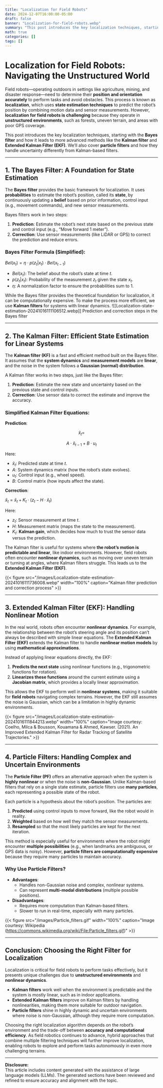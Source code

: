 ```yaml
---
title: "Localization for Field Robots"
date: 2024-12-07T16:00:00-05:00
draft: false
banner: "Localization-for-field-robots.webp"
summary: "This post introduces the key localization techniques, starting with the Bayes filter and how it leads to more advanced methods like the Kalman filter and Extended Kalman Filter (EKF)"
math: true
categories: []
tags: []
---
```


# Localization for Field Robots: Navigating the Unstructured World

Field robots—operating outdoors in settings like agriculture, mining, and disaster response—need to determine their **position and orientation accurately** to perform tasks and avoid obstacles. This process is known as **localization**, which uses **state estimation techniques** to predict the robot’s position by combining motion data and sensor measurements. However, **localization for field robots is challenging** because they operate in **unstructured environments**, such as forests, uneven terrain, and areas with poor GPS coverage.

This post introduces the key localization techniques, starting with the **Bayes filter** and how it leads to more advanced methods like the **Kalman filter** and **Extended Kalman Filter (EKF)**. We’ll also cover **particle filters** and how they handle uncertainty differently from Kalman-based filters.

---

## 1. The Bayes Filter: A Foundation for State Estimation

The **Bayes filter** provides the basic framework for localization. It uses **probabilities** to estimate the robot’s position, called its **state**, by continuously updating a **belief** based on prior information, control input (e.g., movement commands), and new sensor measurements.

Bayes filters work in two steps:

1. **Prediction**: Estimate the robot’s next state based on the previous state and control input (e.g., “Move forward 1 meter”).
2. **Correction**: Use sensor measurements (like LiDAR or GPS) to correct the prediction and reduce errors.

### Bayes Filter Formula (Simplified):

$Bel(x_t) = \eta \cdot p(z_t | x_t) \cdot Bel(x_{t-1})$

- $Bel(x_t)$: The belief about the robot’s state at time $t$.
- $p(z_t | x_t)$: Probability of the measurement $z_t$​ given the state $x_t$​.
- $\eta$: A normalization factor to ensure the probabilities sum to 1.

While the Bayes filter provides the theoretical foundation for localization, it can be computationally expensive. To make the process more efficient, we use **Kalman filters** for systems with linear dynamics.
![[Localization-state-estimation-20241016111106512.webp]]
Prediction and correction steps in the Bayes filter

---

## 2. The Kalman Filter: Efficient State Estimation for Linear Systems

The **Kalman filter (KF)** is a fast and efficient method built on the Bayes filter. It assumes that the **system dynamics** and **measurement models** are **linear**, and the noise in the system follows a **Gaussian (normal) distribution**.

A Kalman filter works in two steps, just like the Bayes filter:

1. **Prediction**: Estimate the new state and uncertainty based on the previous state and control inputs.
2. **Correction**: Use sensor data to correct the estimate and improve the accuracy.

### Simplified Kalman Filter Equations:

**Prediction**:
   
$$\hat{x}_t = $$

$$A \cdot \hat{x}_{t-1} + B \cdot u_t$$
    
Here:

- $\hat{x}_t$​: Predicted state at time $t$.
- $A$: System dynamics matrix (how the robot’s state evolves).
- $u_t$​: Control input (e.g., wheel speed).
- $B$: Control matrix (how inputs affect the state).

**Correction**:
    
$\hat{x}_t = \hat{x}_t + K_t \cdot (z_t - H \cdot \hat{x}_t)$

Here:

- $z_t$​: Sensor measurement at time $t$.
- $H$: Measurement matrix (maps the state to the measurement).
- $K_t$​: **Kalman gain**, which decides how much to trust the sensor data versus the prediction.

The Kalman filter is useful for systems where **the robot’s motion is predictable and linear**, like indoor environments. However, field robots often encounter **nonlinear dynamics**, such as moving over uneven terrain or turning at angles, where Kalman filters struggle. This leads us to the **Extended Kalman Filter (EKF)**.

{{< figure src="/images/Localization-state-estimation-20241016111736008.webp" width="100%" caption="Kalman filter prediction and correction process" >}}

---

## 3. Extended Kalman Filter (EKF): Handling Nonlinear Motion

In the real world, robots often encounter **nonlinear dynamics**. For example, the relationship between the robot’s steering angle and its position can’t always be described with simple linear equations. The **Extended Kalman Filter (EKF)** extends the Kalman filter to handle **nonlinear motion models** by using **mathematical approximations**.

Instead of applying linear equations directly, the EKF:

1. **Predicts the next state** using nonlinear functions (e.g., trigonometric functions for rotation).
2. **Linearizes these functions** around the current estimate using a **Jacobian matrix**, which provides a locally linear approximation.

This allows the EKF to perform well in **nonlinear systems**, making it suitable for **field robots** navigating complex terrains. However, the EKF still assumes the noise is Gaussian, which can be a limitation in highly dynamic environments.

{{< figure src="/images/Localization-state-estimation-20241016111844213.webp" width="100%" caption="Image courtesy: Coelho, Milca & Bousson, Kouamana & Ahmed, Kawser. (2021). An Improved Extended Kalman Filter for Radar Tracking of Satellite Trajectories." >}}


---

## 4. Particle Filters: Handling Complex and Uncertain Environments

The **Particle Filter (PF)** offers an alternative approach when the system is **highly nonlinear** or when the noise is **non-Gaussian**. Unlike Kalman-based filters that rely on a single state estimate, particle filters use **many particles**, each representing a possible state of the robot.

Each particle is a hypothesis about the robot’s position. The particles are:

1. **Predicted** using control inputs to move forward, like the robot would in reality.
2. **Weighted** based on how well they match the sensor measurements.
3. **Resampled** so that the most likely particles are kept for the next iteration.

This method is especially useful for environments where the robot might encounter **multiple possibilities** (e.g., when landmarks are ambiguous, or GPS data is noisy). However, **particle filters are computationally expensive** because they require many particles to maintain accuracy.

### Why Use Particle Filters?

- **Advantages**:
    - Handles non-Gaussian noise and complex, nonlinear systems.
    - Can represent **multi-modal distributions** (multiple possible positions).
- **Disadvantages**:
    - Requires more computation than Kalman-based filters.
    - Slower to run in real-time, especially with many particles.

{{< figure src="/images/Particle_filters.gif" width="100%" caption="Image courtesy: Wikipedia (https://commons.wikimedia.org/wiki/File:Particle_filters.gif)" >}}

---

## Conclusion: Choosing the Right Filter for Localization

Localization is critical for field robots to perform tasks effectively, but it presents unique challenges due to **unstructured environments** and **nonlinear dynamics**.

- **Kalman filters** work well when the environment is predictable and the system is mostly linear, such as in indoor applications.
- **Extended Kalman filters** improve on Kalman filters by handling nonlinearities, making them more suitable for outdoor navigation.
- **Particle filters** shine in highly dynamic and uncertain environments where noise is non-Gaussian, although they require more computation.

Choosing the right localization algorithm depends on the robot’s environment and the trade-off between **accuracy and computational efficiency**. As field robotics continues to advance, hybrid approaches that combine multiple filtering techniques will further improve localization, enabling robots to explore and perform tasks autonomously in even more challenging terrains.

---
**Disclosure:**  
This article includes content generated with the assistance of large language models (LLMs). The generated sections have been reviewed and refined to ensure accuracy and alignment with the topic.
